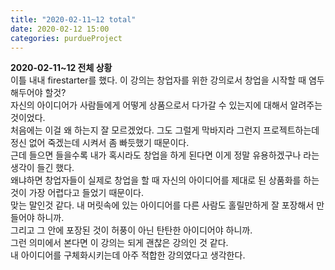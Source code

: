 ```yaml
---
title: "2020-02-11~12 total"
date: 2020-02-12 15:00
categories: purdueProject
---
```


**2020-02-11~12 전체 상황**  
이틀 내내 firestarter를 했다. 이 강의는 창업자를 위한 강의로서 창업을 시작할 때 염두해두어야 할것?  
자신의 아이디어가 사람들에게 어떻게 상품으로서 다가갈 수 있는지에 대해서 알려주는 것이었다.  
처음에는 이걸 왜 하는지 잘 모르겠었다. 그도 그럴게 막바지라 그런지 프로젝트하는데 정신 없어 죽겠는데 시켜서 좀 빠듯했기 때문이다.  
근데 들으면 들을수록 내가 혹시라도 창업을 하게 된다면 이게 정말 유용하겠구나 라는 생각이 들긴 했다.  
왜냐하면 창업자들이 실제로 창업을 할 때 자신의 아이디어를 제대로 된 상품화를 하는 것이 가장 어렵다고 들었기 때문이다.  
맞는 말인것 같다. 내 머릿속에 있는 아이디어를 다른 사람도 홀릴만하게 잘 포장해서 만들어야 하니까.  
그리고 그 안에 포장된 것이 허풍이 아닌 탄탄한 아이디어야 하니까.  
그런 의미에서 본다면 이 강의는 되게 괜찮은 강의인 것 같다.  
내 아이디어를 구체화시키는데 아주 적합한 강의였다고 생각한다.  
